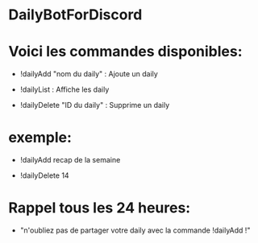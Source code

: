 # DailyBotForDiscord


# Voici les commandes disponibles:

- !dailyAdd "nom du daily" : Ajoute un daily

- !dailyList : Affiche les daily

- !dailyDelete "ID du daily" : Supprime un daily

# exemple:

- !dailyAdd recap de la semaine

- !dailyDelete 14

# Rappel tous les 24 heures:

- "n'oubliez pas de partager votre daily avec la commande !dailyAdd !"
